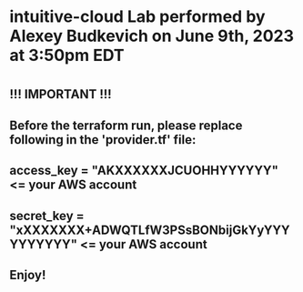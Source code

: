 # intuitive-cloud Lab performed by Alexey Budkevich on June 9th, 2023 at 3:50pm EDT
#
## !!! IMPORTANT !!!
## Before the terraform run, please replace following in the 'provider.tf' file:
##  access_key = "AKXXXXXXJCUOHHYYYYYY" <= your AWS account <Access key ID>
##  secret_key = "xXXXXXXX+ADWQTLfW3PSsBONbijGkYyYYYYYYYYYY" <= your AWS account <Secret access key>
## 
## Enjoy!
